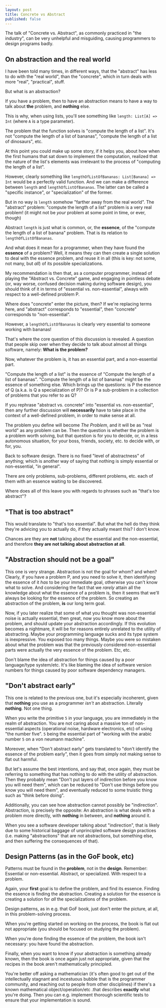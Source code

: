 ```yaml
---
layout: post
title: Concrete vs Abstract
published: false
---
```


The talk of "Concrete vs. Abstract", as commonly practiced in "the industry", 
can be very unhelpful and misguiding, causing programmers to design programs badly.

## On abstraction and the real world

I have been told many times, in different ways, that the "abstract" has 
less to do with the "real world", than the "concrete", which in turn deals 
with more "real", "practical", stuff.

But what is an abstraction? 

If you have a problem, then to have an abstraction means to have a way to talk 
about **the** problem, and **nothing** else. 

This is why, when using lists, you'll see something like `length: List[A] => Int` 
(where `A` is a type parameter).

The problem that the function solves is "compute the length of a list". It's not 
"compute the length of a list of bananas", "compute the length of a list of dinosaurs", etc.

At this point you could make up some story, if it helps you, about how when the first humans 
that sat down to implement the computation, realized that the nature of the list's elements 
was irrelevant to the process of "computing the length of a list".

However, clearly something like `lengthOfListOfBananas: List[Banana] => Int` would be a perfectly 
valid function. And we can make a difference between `length` and `lengthOfListOfBananas`. The 
latter can be called a "specific instance", or "specialization" of the former. 

But in no way is `length` somehow "farther away from the real world". The "abstract" problem:
"compute the length of a list" problem is a very real problem! (it might not be *your* problem
at some point in time, or ever, though)

Abstract `length` is just what is common, or, the **essence**, of the "compute the length 
of a list of banana" problem. That is its relation to `lengthOfListOfBananas`.

And what does it mean for a programmer, when they have found the **essence** of a problem? 
Well, it means they can then create a single solution to deal with the essence problem, and 
reuse it in all (this is key: not some, not many, but *all*) of its possible specializations.

My recommendation is then that, as a computer programmer, instead of playing the 
"Abstract vs. Concrete" game, and engaging in pointless debate (or, way worse, confused 
decision making during software design), you should think of it in terms of "essential vs. non-essential", 
always with respect to a well-defined problem P.

Where does "concrete" enter the picture, then? If we're replacing terms here, and "abstract" 
corresponds to "essential", then "concrete" corresponds to "non-essential".

However, a `lengthOfListOfBananas` is clearly very essential to someone working with bananas!

That's where the core question of this discussion is revealed. A question that 
people skip over when they decide to talk about almost all things software, namely: 
**What is the problem?**

Now, whatever the problem is, it has an essential part, and a non-essential part. 

"Compute the length of a list" is the essence of "Compute the length of a list of bananas".
"Compute the length of a list of bananas" might be the essence of something else. Which 
brings up the questions: is P the essence of Q (a.k.a. is Q a specialization of P)? Or 
is P a sub-problem in a collection of problems that you refer to as Q?

If you rephrase "abstract vs. concrete" into "essential vs. non-essential", 
then any further discussion will **necessarily** have to take place in the context 
of a well-defined problem, in order to make sense at all.

The problem you define will become *The Problem*, and it will be as "real 
world" as any problem can be. Then the question is whether the problem 
is a problem worth solving, but that question is for you to decide, or, 
in a less autonomous situation, for your boss, friends, society, etc. to 
decide with, or for, you. 

Back to software design. There is no fixed "level of abstractness" of anything; 
which is another way of saying that nothing is simply essential or non-essential, "in general".

There are only problems, sub-problems, different problems, etc. each of them with 
an essence waiting to be discovered.

Where does all of this leave you with regards to phrases such as "that's too abstract"?

## "That is too abstract"

This would translate to "that's too essential". But what the hell do they think 
they're advicing you to actually do, if they actually meant this? I don't know. 

Chances are they are **not** talking about the essential and the non-essential, 
and therefore **they are not talking about abstraction at all**.

## "Abstraction should not be a goal"

This one is very strange. Abstraction is not the goal for whom? and when?
Clearly, if you have a problem P, and you need to solve it, then identifying the 
essence of it *has* to be your immediate goal, otherwise you can't know what 
to solve. And considering the fact that we *rarely* attain all the knowledge 
about what the essence of a problem is, then it seems that we'll always be 
looking for the essence of the problem. So creating an abstraction of the problem, 
**is** our long term goal.

Now, if you later realize that some of what you thought was non-essential 
noise is actually essential, then great, now you know more about the problem, and 
should update your abstraction accordingly. If this evolution becomes a nightmare, 
it will be for reasons entirely unrelated to the utility of abstracting. 
Maybe your programming language sucks and its type system is inexpressive. You exposed 
too many things. Maybe you were so mistaken about what the problem was that the 
previously considered non-essential parts were actually the very essence of the problem.
Etc, etc.

Don't blame the idea of abstraction for things caused by a poor language/type system/etc.
It's like blaming the idea of software version numbers for things caused by poor 
software dependency managers.

## "Don't abstract early"

This one is related to the previous one, but it's especially incoherent, given 
that **nothing** you use as a programmer *isn't* an abstraction. Literally **nothing**.  Not one thing. 

When you write the primitive `5` in your language, you are immediately in the realm 
of abstraction. You are not caring about a massive ton of non-essential aspects 
(operational noise, hardware electronics, etc) of using "the number five". 
`5` being the essential part of "working with the arabic number `5` on a von neumann machine".

Moreover, when "Don't abstract early" gets translated to "don't identify the 
essence of the problem early", then it goes from simply not making sense to flat out 
harmful. 

But let's assume the best intentions, and say that, once again, they must 
be referring to something that has nothing to do with the utility of abstraction. 
Then they probably mean "Don't put layers of indirection before you know you will need them", 
which can be reduced to "Don't use things before you know you will need them", and eventually 
reduced to some truistic thing such as "think before doing".

Additionally, you can see how abstraction cannot possibly be "indirection". 
Abstraction, is precisely the opposite: An abstraction is what deals with 
a problem more directly, with **nothing** in between, and **nothing** around it.

When you see a software developer talking about "indirection", that is 
likely due to some historical baggage of unprincipled software 
design practices (i.e. making "abstractions" that are not abstractions, 
but something else, and then suffering the consequences of that).

## Design Patterns (as in the GoF book, etc)

Patterns must be found in the **problem**, not in the 
**design**. Remember: Essential or non-essential. Abstract, or specialized.
With respect to a problem.

Again, your **first** goal is to define the problem, and find its essence.
Finding the essence is finding the abstraction. Creating a solution for 
the essence is creating a solution for *all* the specializations of the 
problem.

Design patterns, as in e.g. that GoF book, just don't enter the picture, 
at all, in this problem-solving process. 

When you're getting started on working on the process, the book is flat out 
not appropriate (you should be focused on studying the problem). 

When you're done finding the essence of the problem, the book 
isn't necessary: you have found the abstraction. 

Finally, when you want to know if your abstraction is something already 
known, then the book is once again just not appropriate, given that the 
recipes in the book aren't mathematically principled. 

You're better off asking a mathematician (it's often good to get out of the intellectually 
stagnant and incestuous bubble that is the programmer community, and reaching 
out to people from other disciplines) if there's a known mathematical 
object/operation/etc .that describes **exactly** what you're doing. Then 
you can e.g. implement thorough scientific tests to ensure that your 
implementation is sound.

